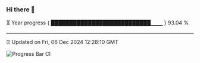 ### Hi there 👋

⏳ Year progress { ███████████████████████████▁▁▁ } 93.04 %

---

⏰ Updated on Fri, 06 Dec 2024 12:28:10 GMT

![Progress Bar CI](https://github.com/liununu/liununu/workflows/Progress%20Bar%20CI/badge.svg)
